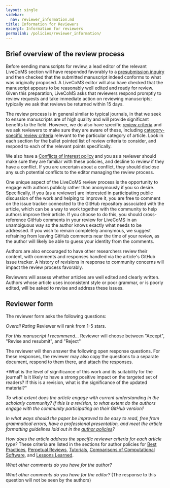 ```yaml
---
layout: single
sidebar:
  nav: reviewer_information.md
title: Information for Reviewers
excerpt: Information for reviewers
permalink: /policies/reviewer_information/
---
```


## Brief overview of the review process

Before sending manuscripts for review, a lead editor of the relevant LiveCoMS section will have responded favorably to a [presubmission inquiry](https://livecomsjournal.github.io/authors/policies/#presubmission-letter) and then checked that the submitted manuscript indeed conforms to what was originally proposed.
A LiveCoMS editor will also have checked that the manuscript appears to be reasonably well edited and ready for review.
Given this preparation, LiveCoMS asks that reviewers respond promptly to review requests and take immediate action on reviewing manuscripts; typically we ask that reviews be returned within 15 days.

The review process is in general similar to typical journals, in that we seek to ensure manuscripts are of high quality and will provide significant benefits to the field.
However, we do also have specific [review criteria](https://livecomsjournal.github.io/authors/policies/#review-criteria) and we ask reviewers to make sure they are aware of these, including [category-specific review criteria](https://livecomsjournal.github.io/authors/policies/#types-of-articles) relevant to the particular category of article.  Look in each section for the bullet pointed list of review criteria to consider, and respond to each of the relevant points specifically.

We also have a [Conflicts of Interest policy](https://livecomsjournal.github.io/policies/livecoms_bylaws/#conflicts-of-interest) and you as a reviewer should make sure they are familiar with these policies, and decline to review if they have a conflict.  If you are uncertain about a conflict, they should disclose any such potential conflicts to the editor managing the review process.

One unique aspect of the LiveCoMS review process is the opportunity to engage with authors publicly rather than anonymously if you so desire.
Specifically, if you (as a reviewer) are interested in participating public discussion of the work and helping to improve it, you are free to comment on the issue tracker connected to the GitHub repository associated with the article, which can be a way to work together with the community to help authors improve their article.
If you choose to do this, you should cross-reference GitHub comments in your review for LiveCoMS in an unambiguous way so the author knows exactly what needs to be addressed.  If you wish to remain completely anonymous, we suggest refraining from leaving GitHub comments near the time of your review, as the author will likely be able to guess your identity from the comments.

Authors are also encouraged to have other researchers review their content, with comments and responses handled via the article's GitHub issue tracker.   A history of revisions in response to community concerns will impact the review process favorably.

Reviewers will assess whether articles are well edited and clearly written.
Authors whose article uses inconsistent style or poor grammar, or is poorly edited, will be asked to revise and address these issues.

## Reviewer form

The reviewer form asks the following questions:

*Overall Rating*
Reviewer will rank from 1-5 stars.

*For this manuscript I recommend...*
Reviewer will choose between "Accept", "Revise and resubmit", and "Reject"

The reviewer will then answer the following open response questions.  For these responses, the reviewer may also copy the questions to a separate document, respond to them there, and attach the responses.

*What is the level of significance of this work and its suitability for the journal? Is it likely to have a strong positive impact on the targeted set of readers? If this is a revision, what is the significance of the updated material?"

*To what extent does the article engage with current understanding in the scholarly community? If this is a revision, to what extent do the authors engage with the community participating on their GitHub version?*

*In what ways should the paper be improved to be easy to read, free from grammatical errors, have a professional presentation, and meet the article formatting guidelines laid out in the [author policies](https://livecomsjournal.github.io/authors/policies/)?*

*How does the article address the specific reviewer criteria for each article type?* These criteria are listed in the sections for author policies for [Best Practices](https://livecomsjournal.github.io/authors/best_practices/#additional-criteria-considered-in-reviews-of-best-practices-guides), [Perpetual Reviews](https://livecomsjournal.github.io/authors/perpetual_reviews/#additional-review-criteria-for-perpetual-reviews), [Tutorials](https://livecomsjournal.github.io/authors/tutorials/#additional-criteria-considered-in-the-review-of-tutorials), [Comparisons of Computational Software](https://livecomsjournal.github.io/authors/compare_simulations/#additional-criteria-considered-in-review-of-comparisons-of-molecular-simulation-programs), and [Lessons Learned](https://livecomsjournal.github.io/authors/lessons_learned/#review-criteria).

*What other comments do you have for the author?*

*What other comments do you have for the editor?* (The response to this question will not be seen by the authors)
